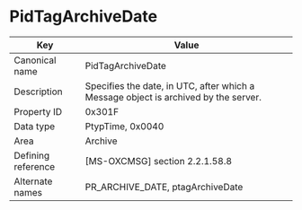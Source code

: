 # PidTagArchiveDate

| Key | Value |
|---|---|
| Canonical name | PidTagArchiveDate |
| Description | Specifies the date, in UTC, after which a Message object is archived by the server. |
| Property ID | 0x301F |
| Data type | PtypTime, 0x0040 |
| Area | Archive |
| Defining reference | [MS-OXCMSG] section 2.2.1.58.8 |
| Alternate names | PR_ARCHIVE_DATE, ptagArchiveDate |
